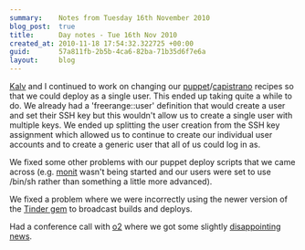 ```yaml
---
summary:    Notes from Tuesday 16th November 2010
blog_post:  true
title:      Day notes - Tue 16th Nov 2010
created_at: 2010-11-18 17:54:32.322725 +00:00
guid:       57a811fb-2b5b-4ca6-82ba-71b35d6f7e6a
layout:     blog
---
```

[Kalv](http://kalv.co.uk/) and I continued to work on changing our [puppet](http://www.puppetlabs.com/)/[capistrano](https://github.com/capistrano/capistrano/wiki/Documentation-v2.x) recipes so that we could deploy as a single user.  This ended up taking quite a while to do.  We already had a 'freerange::user' definition that would create a user and set their SSH key but this wouldn't allow us to create a single user with multiple keys.  We ended up splitting the user creation from the SSH key assignment which allowed us to continue to create our individual user accounts and to create a generic user that all of us could log in as.

We fixed some other problems with our puppet deploy scripts that we came across (e.g. [monit](http://mmonit.com/monit/) wasn't being started and our users were set to use /bin/sh rather than something a little more advanced).

We fixed a problem where we were incorrectly using the newer version of the [Tinder gem](http://rubygems.org/gems/tinder) to broadcast builds and deploys.

Had a conference call with [o2](http://www.o2.co.uk/) where we got some slightly [disappointing news](http://blog.hashblue.com/post/1601203270/blue-and-bluebook-part-2).
